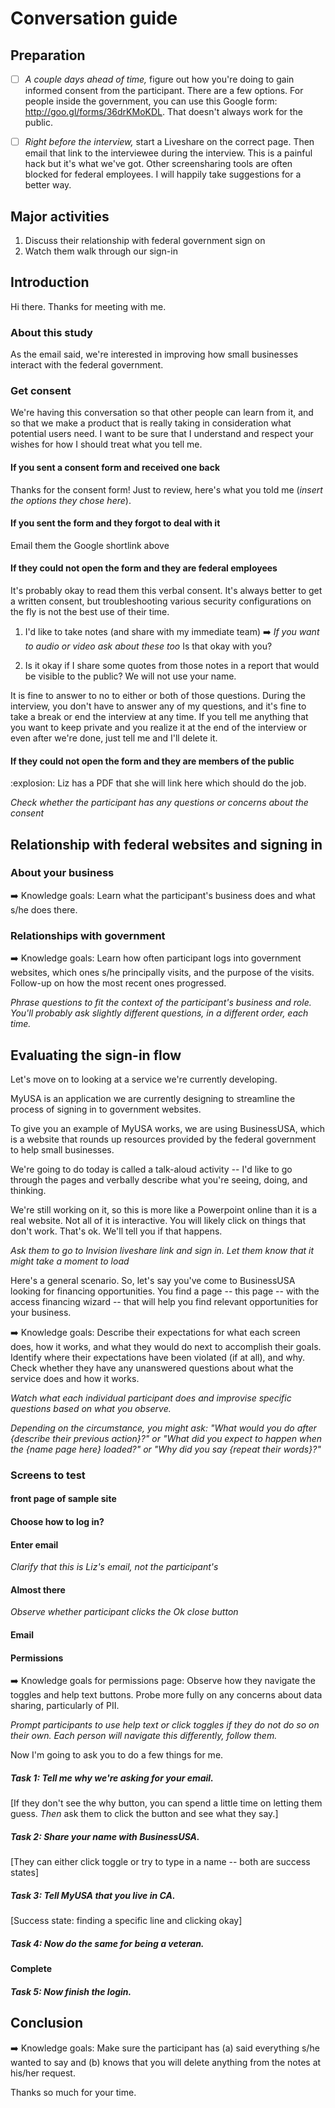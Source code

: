 # Conversation guide

## Preparation

- [ ] *A couple days ahead of time,* figure out how you're doing to gain informed consent from the participant. There are a few options. For people inside the government, you can use this Google form: http://goo.gl/forms/36drKMoKDL. That doesn't always work for the public.  
 
- [ ] *Right before the interview,* start a Liveshare on the correct page. Then email that link to the interviewee during the interview. This is a painful hack but it's what we've got. Other screensharing tools are often blocked for federal employees. I will happily take suggestions for a better way.

## Major activities
1. Discuss their relationship with federal government sign on
2. Watch them walk through our sign-in

## Introduction

Hi there. Thanks for meeting with me. 

### About this study

As the email said, we're interested in improving how small businesses interact with the federal government. 

### Get consent

We're having this conversation so that other people can learn from it, and so that we make a product that is really taking in consideration what potential users need. I want to be sure that I understand and respect your wishes for how I should treat what you tell me.

#### If you sent a consent form and received one back 
Thanks for the consent form! Just to review, here's what you told me (_insert the options they chose here_). 

#### If you sent the form and they forgot to deal with it
Email them the Google shortlink above

#### If they could not open the form and they are federal employees

It's probably okay to read them this verbal consent. It's always better to get a written consent, but troubleshooting various security configurations on the fly is not the best use of their time. 

1. I'd like to take notes (and share with my immediate team) :arrow_right: _If you want to audio or video ask about these too_ Is that okay with you?

2. Is it okay if I share some quotes from those notes in a report that would be visible to the public? We will not use your name. 

It is fine to answer to no to either or both of those questions. During the interview, you don't have to answer any of my questions, and it's fine to take a break or end the interview at any time. If you tell me anything that you want to keep private and you realize it at the end of the interview or even after we're done, just tell me and I'll delete it. 

#### If they could not open the form and they are members of the public

:explosion: Liz has a PDF that she will link here which should do the job. 

_Check whether the participant has any questions or concerns about the consent_

## Relationship with federal websites and signing in

### About your business

:arrow_right: Knowledge goals: Learn what the participant's business does and what s/he does there.

### Relationships with government

:arrow_right: Knowledge goals: Learn how often participant logs into government websites, which ones s/he principally visits,  and the purpose of the visits. Follow-up on how the most recent ones progressed.

_Phrase questions to fit the context of the participant's business and role. You'll probably ask slightly different questions, in a different order, each time._

## Evaluating the sign-in flow

Let's move on to looking at a service we're currently developing. 

MyUSA is an application we are currently designing to streamline the process of signing in to government websites.

To give you an example of MyUSA works, we are using BusinessUSA, which is a website that rounds up resources provided by the federal government to help small businesses. 

We're going to do today is called a talk-aloud activity -- I'd like to go through the pages and verbally describe what you're seeing, doing, and thinking. 

We're still working on it, so this is more like a Powerpoint online than it is a real website. Not all of it is interactive. You will likely click on things that don't work. That's ok. We'll tell you if that happens. 

_Ask them to go to Invision liveshare link and sign in. Let them know that it might take a moment to load_ 

Here's a general scenario. So, let's say you've come to BusinessUSA looking for financing opportunities. You find a page -- this page --  with the access financing wizard -- that will help you find relevant opportunities for your business. 

:arrow_right: Knowledge goals: Describe their expectations for what each screen does, how it works, and what they would do next to accomplish their goals. Identify where their expectations have been violated (if at all), and why. Check whether they have any unanswered questions about what the service does and how it works. 

_Watch what each individual participant does and improvise specific questions based on what you observe._

_Depending on the circumstance, you might ask: "What would you do after {describe their previous action}?" or "What did you expect to happen when the {name page here} loaded?" or "Why did you say {repeat their words}?"_ 

### Screens to test
#### front page of sample site
#### Choose how to log in? 
#### Enter email 
_Clarify that this is Liz's email, not the participant's_
#### Almost there
_Observe whether participant clicks the Ok close button_
#### Email
#### Permissions 
:arrow_right: Knowledge goals for permissions page: Observe how they navigate the toggles and help text buttons. Probe more fully on any concerns about data sharing, particularly of PII.  

_Prompt participants to use help text or click toggles if they do not do so on their own. Each person will navigate this differently, follow them._

Now I'm going to ask you to do a few things for me. 

##### Task 1: Tell me why we're asking for your email.

[If they don't see the why button, you can spend a little time on letting them guess. _Then_ ask them to click the button and see what they say.] 

##### Task 2: Share your name with BusinessUSA.

[They can either click toggle or try to type in a name -- both are success states]

##### Task 3: Tell MyUSA that you live in CA.

[Success state: finding a specific line and clicking okay]

##### Task 4: Now do the same for being a veteran. 

#### Complete
##### Task 5: Now finish the login. 

## Conclusion

:arrow_right: Knowledge goals: Make sure the participant has (a) said everything s/he wanted to say and (b) knows that you will delete anything from the notes at his/her request. 

Thanks so much for your time. 

